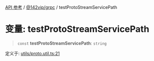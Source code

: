 [API 参考](../../../index.md) / [@142vip/grpc](../index.md) / testProtoStreamServicePath

# 变量: testProtoStreamServicePath

> `const` **testProtoStreamServicePath**: `string`

定义于: [utils/proto.util.ts:21](https://github.com/142vip/core-x/blob/58a4aca72f73ebc92491a458c9b83754486dc296/packages/grpc/src/utils/proto.util.ts#L21)
